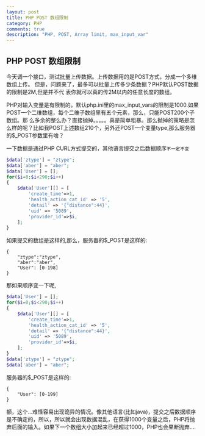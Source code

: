 ```yaml
---
layout: post
title: PHP POST 数组限制
category: PHP
comments: true
description: "PHP, POST, Array limit, max_input_var"
---
```



## PHP POST 数组限制
今天调一个接口，测试批量上传数据。上传数据用的是POST方式，分成一个多维数组上传。
但是，问题来了，最多可以批量上传多少条数据？PHP默认POST数据的限制是2M,但是并不代
表你就可以真的传2M以内的任意长度的数组。

PHP对输入变量是有限制的。默认php.ini里的max\_input\_vars的限制是1000.如果POST一个二维数组，每个二维子数组里有五个元素，那么，只能POST200个子数组。那
么多余的整么办？直接抛掉。。。。。真是简单粗暴。那么抛掉的策略是怎么样的呢？比如我POST上述数组210个，另外还POST一个变量type,那么服务器的$_POST参数里有啥？

一下数据是通过PHP CURL方式提交的，其他语言提交之后数据顺序``不一定不变``

```php
$data['ztype'] = "ztype";
$data['aber'] = "aber";
$data['User'] = [];
for($i=0;$i<290;$i++)
{
    $data['User'][] = [
        'create_time'=>1,
        'health_action_cat_id' => '5',
        'detail' => '{"distance":44}',
        'uid' => '5089',
        'provider_id'=>$i,
    ];
}
```

如果提交的数组是这样的,那么，服务器的$_POST是这样的:

```
{
    "ztype":"ztype",
    "aber":"aber",
    "User": [0-198]
}
```

那如果顺序变一下呢,

```php
$data['User'] = [];
for($i=0;$i<290;$i++)
{
    $data['User'][] = [
        'create_time'=>1,
        'health_action_cat_id' => '5',
        'detail' => '{"distance":44}',
        'uid' => '5089',
        'provider_id'=>$i,
    ];
}
$data['ztype'] = "ztype";
$data['aber'] = "aber";
```

服务器的$_POST是这样的:

```
{
    "User": [0-199]
}
```

额，这个...难怪容易出现诡异的情况。像其他语言(比如java)，提交之后数据顺序是不确定的，所以，所以就会出现数据混乱，在获得1000个变量之后，PHP将抛弃后面的输入。如果下一个数组大小加起来已经超过1000，PHP也会果断抛弃....




